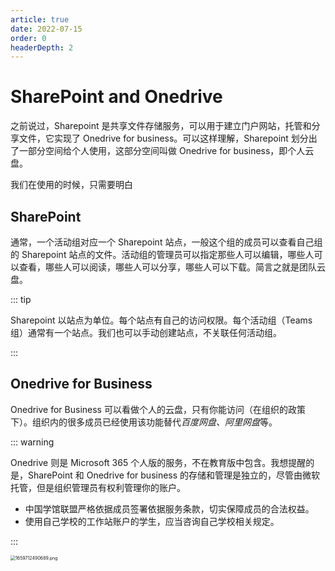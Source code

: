 ```yaml
---
article: true
date: 2022-07-15
order: 0
headerDepth: 2
---
```


# SharePoint and Onedrive

之前说过，Sharepoint 是共享文件存储服务，可以用于建立门户网站，托管和分享文件，它实现了 Onedrive for business。可以这样理解，Sharepoint 划分出了一部分空间给个人使用，这部分空间叫做 Onedrive for business，即个人云盘。

我们在使用的时候，只需要明白

## SharePoint

通常，一个活动组对应一个 Sharepoint 站点，一般这个组的成员可以查看自己组的 Sharepoint 站点的文件。活动组的管理员可以指定那些人可以编辑，哪些人可以查看，哪些人可以阅读，哪些人可以分享，哪些人可以下载。简言之就是团队云盘。

::: tip

Sharepoint 以站点为单位。每个站点有自己的访问权限。每个活动组（Teams 组）通常有一个站点。我们也可以手动创建站点，不关联任何活动组。

:::

## Onedrive for Business

Onedrive for Business 可以看做个人的云盘，只有你能访问（在组织的政策下）。组织内的很多成员已经使用该功能替代*百度网盘、阿里网盘*等。

::: warning

Onedrive 则是 Microsoft 365 个人版的服务，不在教育版中包含。我想提醒的是，SharePoint 和 Onedrive for business  的存储和管理是独立的，尽管由微软托管，但是组织管理员有权利管理你的账户。

- 中国学馆联盟严格依据成员签署依据服务条款，切实保障成员的合法权益。
- 使用自己学校的工作站账户的学生，应当咨询自己学校相关规定。

:::

<img src="https://static-file.zxg.red/2022/08/05/1242152b08876.png" alt="1659712490689.png" style="zoom: 50%;" />

